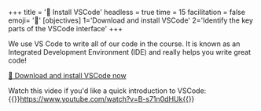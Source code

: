 +++
title = '🧰 Install VSCode'
headless = true
time = 15
facilitation = false
emoji= '🧩'
[objectives]
    1='Download and install VSCode'
    2='Identify the key parts of the VSCode interface'
+++

We use VS Code to write all of our code in the course. It is known as an Integrated Development Environment (IDE) and really helps you write great code!


[🔗 Download and install VSCode now](https://code.visualstudio.com/)

Watch this video if you'd like a quick introduction to VSCode:
{{<youtube>}}https://www.youtube.com/watch?v=B-s71n0dHUk{{</youtube>}}
